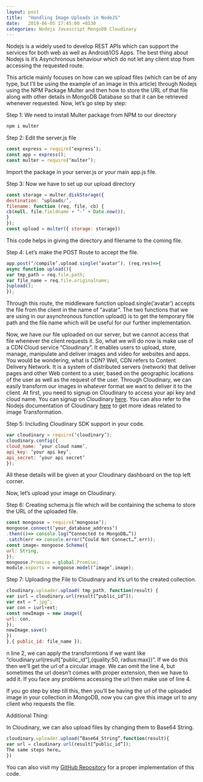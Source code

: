 ```yaml
---
layout: post
title:  "Handling Image Uploads in NodeJS"
date:   2019-06-05 17:45:00 +0530
categories: Nodejs Javascript MongoDB Cloudinary
---
```


Nodejs is a widely used to develop REST APIs which can support the services for both web as well as Android/IOS Apps. The best thing about Nodejs is it’s Asynchronous behaviour which do not let any client stop from accessing the requested route.

This article mainly focuses on how can we upload files (which can be of any type, but I’ll be using the example of an image in this article) through Nodejs using the NPM Package Multer and then how to store the URL of that file along with other details in MongoDB Database so that it can be retrieved whenever requested. Now, let’s go step by step:

Step 1: We need to install Multer package from NPM to our directory
```javascript
npm i multer
```
Step 2: Edit the server.js file
```javascript
const express = require(‘express’);
const app = express();
const multer = require(‘multer’);
```
Import the package in your server.js or your main app.js file.

Step 3: Now we have to set up our upload directory
```javascript
const storage = multer.diskStorage({
destination: ‘uploads/’,
filename: function (req, file, cb) {
cb(null, file.fieldname + ‘-’ + Date.now());
}
});
const upload = multer({ storage: storage})
```
This code helps in giving the directory and filename to the coming file.

Step 4: Let’s make the POST Route to accept the file.
```javascript
app.post(‘/compile’,upload.single(‘avatar’), (req,res)=>{
async function upload(){
var tmp_path = req.file.path;
var file_name = req.file.originalname;
}upload();
});
```
Through this route, the middleware function upload.single(‘avatar’) accepts the file from the client in the name of “avatar”. The two functions that we are using in our asynchronous function upload() is to get the temporary file path and the file name which will be useful for our further implementation.

Now, we have our file uploaded on our server, but we cannot access that file whenever the client requests it. So, what we will do now is make use of a CDN Cloud service “Cloudinary”. It enables users to upload, store, manage, manipulate and deliver images and video for websites and apps. You would be wondering, what is CDN? Well, CDN refers to Content Delivery Network. It is a system of distributed servers (network) that deliver pages and other Web content to a user, based on the geographic locations of the user as well as the request of the user. Through Cloudinary, we can easily transform our images in whatever format we want to deliver it to the client. At first, you need to signup on Cloudinary to access your api key and cloud name. You can signup on Cloudinary <a href="http://www.cloudinary.com/users/register/free">here</a>.
You can also refer to the Nodejs documentation of Cloudinary <a href="https://cloudinary.com/documentation/node_integration">here</a> to get more ideas related to image Transformation.

Step 5: Including Cloudinary SDK support in your code.
```javascript
var cloudinary = require(‘cloudinary’);
cloudinary.config({
cloud_name: ‘your cloud name’,
api_key: ‘your api key’,
api_secret: ‘your api secret’
});
```
All these details will be given at your Cloudinary dashboard on the top left corner.

Now, let’s upload your image on Cloudinary.

Step 6: Creating schema.js file which will be containing the schema to store the URL of the uploaded file.
```javascript
const mongoose = require(‘mongoose’);
mongoose.connect(‘your_database_address’)
.then(()=> console.log(“Connected to MongoDB…”))
.catch(err => console.error(“Could Not Connect…”,err));
const image= mongoose.Schema({
url: String,
});
mongoose.Promise = global.Promise;
module.exports = mongoose.model(‘image’,image);
```

Step 7: Uploading the File to Cloudinary and it’s url to the created collection.
```javascript
cloudinary.uploader.upload( tmp_path, function(result) {
var iurl = cloudinary.url(result[“public_id”]);
var ext = “.jpg”;
var con = iurl+ext;
const newImage = new image({
url: con,
});
newImage.save()
})
},{ public_id: file_name });
```
n line 2, we can apply the transformtions if we want like “cloudinary.url(result[“public_id”],{quality:50, radius:max})”. If we do this then we’ll get the url of a circular image. We can omit the line 4, but sometimes the url doesn’t comes with proper extension, then we have to add it. If you face any problems accessing the url then make use of line 4.

If you go step by step till this, then you’ll be having the url of the uploaded image in your collection in MongoDB, now you can give this image url to any client who requests the file.

Additional Thing:

In Cloudinary, we can also upload files by changing them to Base64 String.
```javascript
cloudinary.uploader.upload(“Base64_String”,function(result){
var url = cloudinary.url(result[“public_id”]);
The same steps here…
})
```
You can also visit my <a href="https://github.com/codejockey02/multipart-trial/">GitHub Repository</a> for a proper implementation of this code.